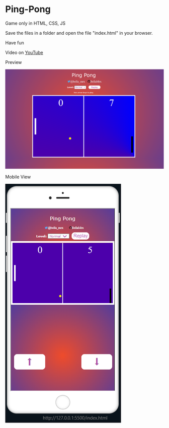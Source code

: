 # Ping-Pong

 Game only in HTML, CSS, JS

 Save the files in a folder and open the file "index.html" in your browser.

 Have fun

 Video on [YouTube](https://www.youtube.com/watch?v=546j_lgmf9I)

Preview 

 ![Preview](Images/PreviewPP.png)

Mobile View

 ![Preview](Images/PreviewMobilePP.PNG)
